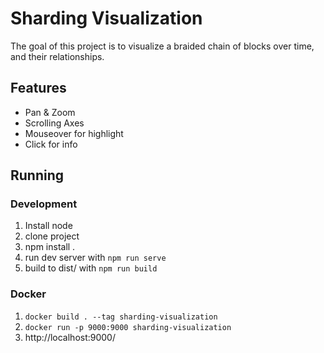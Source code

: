 # Sharding Visualization

The goal of this project is to visualize a braided chain of blocks over time, and their relationships.

## Features

* Pan & Zoom
* Scrolling Axes
* Mouseover for highlight
* Click for info

## Running

### Development

1. Install node
2. clone project
3. npm install .
4. run dev server with `npm run serve`
5. build to dist/ with `npm run build`


### Docker

1. `docker build . --tag sharding-visualization`
2. `docker run -p 9000:9000 sharding-visualization`
3. http://localhost:9000/
